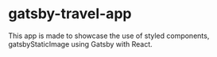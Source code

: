 # gatsby-travel-app

This app is made to showcase the use of styled components, gatsbyStaticImage using Gatsby with React.
